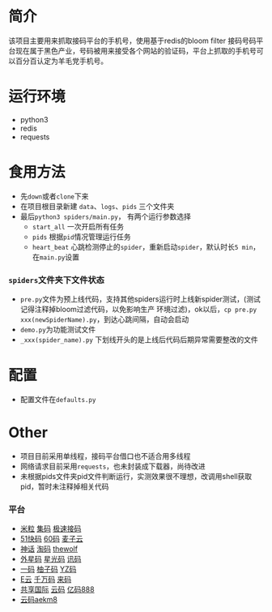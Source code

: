 # 简介

该项目主要用来抓取接码平台的手机号，使用基于redis的bloom filter
接码号码平台现在属于黑色产业，号码被用来接受各个网站的验证码，平台上抓取的手机号可以百分百认定为羊毛党手机号。


# 运行环境
- python3
- redis
- requests


# 食用方法

- 先`down`或者`clone`下来
- 在项目根目录新建 `data`、`logs`、`pids` 三个文件夹
- 最后`python3 spiders/main.py`， 有两个运行参数选择
   - `start_all` 一次开启所有任务
   - `pids` 根据`pid`情况管理运行任务
   - `heart_beat` 心跳检测停止的`spider`，重新启动`spider`，默认时长`5 min`，在`main.py`设置

### `spiders`文件夹下文件状态

- `pre.py`文件为预上线代码，支持其他spiders运行时上线新spider测试，(测试记得注释掉bloom过滤代码，以免影响生产
  环境过滤)，ok以后，`cp pre.py xxx(newSpiderName).py`，到达心跳间隔，自动会启动
- `demo.py`为功能测试文件
- `_xxx(spider_name).py` 下划线开头的是上线后代码后期异常需要整改的文件


# 配置

- 配置文件在`defaults.py`


# Other

- 项目目前采用单线程，接码平台借口也不适合用多线程
- 网络请求目前采用`requests`，也未封装成下载器，尚待改进
- 未根据pids文件夹pid文件判断运行，实测效果很不理想，改调用shell获取pid，暂时未注释掉相关代码


### 平台

- [米粒](http://www.mili02.com/)   [集码](www.jima99.com)    [极速接码](http://jsjmpt.com/index.html)
- [51快码](http://www.51kmf.com/ )    [60码](http://www.60ma.net/)    [麦子云](http://www.maiziyzm.com)
- [神话](http://115.28.184.182:8000/login.html)    [淘码](http://w6888.cn/)    [thewolf](http://www.yyyzmpt.com/)
- [外星码](http://www.waixing666.com/oszc.html)    [星光码](http://120.79.137.205/oszc.html) [讯码](http://xunma.net/)
- [一码](http://yima998.com//oszc.html)    [柚子码](http://www.yzm9.com/homepage.html)    [YZ码](http://www.yzm8888.cn/oszc.html)
- [E云]( http://www.ema666.com/)    [千万码](http://kkk.yika66.com:8000/)    [来码](http://jiemapingtai.cn/index.html)
- [共享国际](http://www.gx-gj.com/login.aspx)    [云码](http://www.yzm7.com/userManage/Index.aspx) [亿码888](http://yima888.com/list.aspx?cid=2#mj21)
- [云码aekm8](http://ym.aekm8.com/)